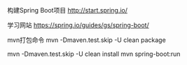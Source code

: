 构建Spring Boot项目
http://start.spring.io/

学习网站
https://spring.io/guides/gs/spring-boot/


mvn打包命令
mvn -Dmaven.test.skip -U clean package



mvn -Dmaven.test.skip -U clean install
mvn spring-boot:run